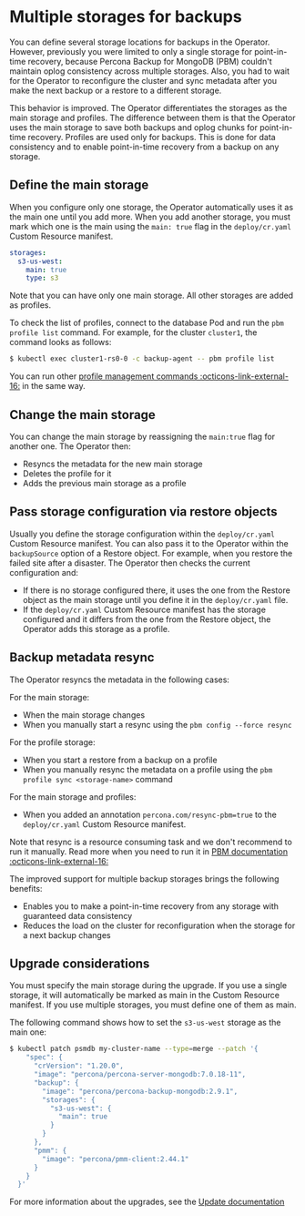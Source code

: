 # Multiple storages for backups

You can define several storage locations for backups in the Operator. However, previously you were limited to only a single storage for point-in-time recovery, because Percona Backup for MongoDB (PBM) couldn't maintain oplog consistency across multiple storages. Also, you had to wait for the Operator to reconfigure the cluster and sync metadata after you make the next backup or a restore to a different storage. 

This behavior is improved. The Operator differentiates the storages as the main storage and profiles. The difference between them is that the Operator uses the main storage to save both backups and oplog chunks for point-in-time recovery. Profiles are used only for backups. This is done for data consistency and to enable point-in-time recovery from a backup on any storage. 

## Define the main storage

When you configure only one storage, the Operator automatically uses it as the main one until you add more. When you add another storage, you must mark which one is the main using the `main: true` flag in the `deploy/cr.yaml` Custom Resource manifest. 

```yaml
storages:
  s3-us-west:
    main: true
    type: s3
```

Note that you can have only one main storage. All other storages are added as profiles.

To check the list of profiles, connect to the database Pod and run the `pbm profile list` command. For example, for the cluster `cluster1`, the command looks as follows:

```{.bash data-prompt="$"}
$ kubectl exec cluster1-rs0-0 -c backup-agent -- pbm profile list
```

You can run other [profile management commands :octicons-link-external-16:](https://docs.percona.com/percona-backup-mongodb/reference/pbm-commands.html#pbm-profile-add) in the same way.

## Change the main storage

You can change the main storage by reassigning the `main:true` flag for another one. The Operator then:

* Resyncs the metadata for the new main storage 
* Deletes the profile for it
* Adds the previous main storage as a profile

## Pass storage configuration via restore objects

Usually you define the storage configuration within the `deploy/cr.yaml` Custom Resource manifest. You can also pass it to the Operator within the `backupSource` option of a Restore object. For example, when you restore the failed site after a disaster. The Operator then checks the current configuration and:

* If there is no storage configured there, it uses the one from the Restore object as the main storage until you define it in the `deploy/cr.yaml` file.
* If the `deploy/cr.yaml` Custom Resource manifest has the storage configured and it differs from the one from the Restore object, the Operator adds this storage as a profile.

## Backup metadata resync

The Operator resyncs the metadata in the following cases:

For the main storage:
 
* When the main storage changes
* When you manually start a resync using the `pbm config --force resync`

For the profile storage:

* When you start a restore from a backup on a profile
* When you manually resync the metadata on a profile using the `pbm profile sync <storage-name>` command

For the main storage and profiles:

* When you added an annotation `percona.com/resync-pbm=true` to the `deploy/cr.yaml` Custom Resource manifest. 

Note that resync is a resource consuming task and we don't recommend to run it manually. Read more when you need to run it in [PBM documentation :octicons-link-external-16:](https://docs.percona.com/percona-backup-mongodb/reference/config.html#syncronize-configuration)

The improved support for multiple backup storages brings the following benefits:

* Enables you to make a point-in-time recovery from any storage with guaranteed data consistency
* Reduces the load on the cluster for reconfiguration when the storage for a next backup changes	 

## Upgrade considerations

You must specify the main storage during the upgrade. If you use a single storage, it will automatically be marked as main in the Custom Resource manifest. If you use multiple storages, you must define one of them as main. 

The following command shows how to set the `s3-us-west` storage as the main one:

```{.bash data-prompt="$"}
$ kubectl patch psmdb my-cluster-name --type=merge --patch '{
    "spec": {
      "crVersion": "1.20.0",
      "image": "percona/percona-server-mongodb:7.0.18-11",
      "backup": {
        "image": "percona/percona-backup-mongodb:2.9.1",
        "storages": {
          "s3-us-west": {
            "main": true
          }
        }
      },
      "pmm": {
        "image": "percona/pmm-client:2.44.1"
      }
    }
  }'
```

For more information about the upgrades, see the [Update documentation](update.md)